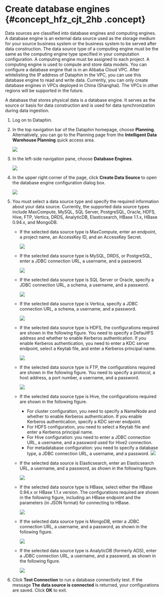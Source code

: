 # Create database engines {#concept_hfz_cjt_2hb .concept}

Data sources are classified into database engines and computing engines. A database engine is an external data source used as the storage medium for your source business system or the business system to be served after data construction. The data source type of a computing engine must be the same as the computing engine type specified in your computation configuration. A computing engine must be assigned to each project. A computing engine is used to compute and store data models. You can configure a database engine that is in an Alibaba Cloud VPC. After whitelisting the IP address of Dataphin in the VPC, you can use this database engine to read and write data. Currently, you can only create database engines in VPCs deployed in China \(Shanghai\). The VPCs in other regions will be supported in the future.

A database that stores physical data is a database engine. It serves as the source or basis for data construction and is used for data synchronization during data ingestion.

1.  Log on to Dataphin.
2.  In the top navigation bar of the Dataphin homepage, choose **Planning**. Alternatively, you can go to the Planning page from the **Intelligent Data Warehouse Planning** quick access area.

    ![](http://static-aliyun-doc.oss-cn-hangzhou.aliyuncs.com/assets/img/148397/156135512941387_en-US.png)

3.  In the left-side navigation pane, choose **Database Engines**.

    ![](http://static-aliyun-doc.oss-cn-hangzhou.aliyuncs.com/assets/img/149041/156135512941445_en-US.png)

4.  In the upper right corner of the page, click **Create Data Source** to open the database engine configuration dialog box.

    ![](http://static-aliyun-doc.oss-cn-hangzhou.aliyuncs.com/assets/img/149041/156135513041448_en-US.png)

5.  You must select a data source type and specify the required information about your data source. Currently, the supported data source types include MaxCompute, MySQL, SQL Server, PostgreSQL, Oracle, HDFS, Hive, FTP, Vertica, DRDS, AnalyticDB, Elasticsearch, HBase 1.1.x, HBase 0.94.x, and MongoDB.
    -   If the selected data source type is MaxCompute, enter an endpoint, a project name, an AccessKey ID, and an AccessKey Secret.

        ![](http://static-aliyun-doc.oss-cn-hangzhou.aliyuncs.com/assets/img/149041/156135513041450_en-US.png)

    -   If the selected data source type is MySQL, DRDS, or PostgreSQL, enter a JDBC connection URL, a username, and a password.

        ![](http://static-aliyun-doc.oss-cn-hangzhou.aliyuncs.com/assets/img/149041/156135513041451_en-US.png)

    -   If the selected data source type is SQL Server or Oracle, specify a JDBC connection URL, a schema, a username, and a password.

        ![](http://static-aliyun-doc.oss-cn-hangzhou.aliyuncs.com/assets/img/149041/156135513041452_en-US.png)

    -   If the selected data source type is Vertica, specify a JDBC connection URL, a schema, a username, and a password.

        ![](http://static-aliyun-doc.oss-cn-hangzhou.aliyuncs.com/assets/img/149041/156135513041453_en-US.png)

    -   If the selected data source type is HDFS, the configurations required are shown in the following figure. You need to specify a DefaultFS address and whether to enable Kerberos authentication. If you enable Kerberos authentication, you need to enter a KDC server endpoint, select a Keytab file, and enter a Kerberos principal name.

        ![](http://static-aliyun-doc.oss-cn-hangzhou.aliyuncs.com/assets/img/149041/156135513041454_en-US.png)

    -   If the selected data source type is FTP, the configurations required are shown in the following figure. You need to specify a protocol, a host address, a port number, a username, and a password.

        ![](http://static-aliyun-doc.oss-cn-hangzhou.aliyuncs.com/assets/img/149041/156135513141456_en-US.png)

    -   If the selected data source type is Hive, the configurations required are shown in the following figure.

        -   For cluster configuration, you need to specify a NameNode and whether to enable Kerberos authentication. If you enable Kerberos authentication, specify a KDC server endpoint.
        -   For HDFS configuration, you need to select a Keytab file and enter a Kerberos principal name.
        -   For Hive configuration: you need to enter a JDBC connection URL, a username, and a password used for Hive2 connection.
        -   For metadatabase configuration: you need to specify a database type, a JDBC connection URL, a username, and a password.
        ![](http://static-aliyun-doc.oss-cn-hangzhou.aliyuncs.com/assets/img/149041/156135513141457_en-US.png)

    -   If the selected data source is Elasticsearch, enter an Elasticsearch URL, a username, and a password, as shown in the following figure.

        ![](http://static-aliyun-doc.oss-cn-hangzhou.aliyuncs.com/assets/img/149041/156135513141460_en-US.png)

    -   If the selected data source type is HBase, select either the HBase 0.94.x or HBase 1.1.x version. The configurations required are shown in the following figure, including an HBase endpoint and the parameters \(in JSON format\) for connecting to HBase.

        ![](http://static-aliyun-doc.oss-cn-hangzhou.aliyuncs.com/assets/img/149041/156135513141463_en-US.png)

    -   If the selected data source type is MongoDB, enter a JDBC connection URL, a username, and a password, as shown in the following figure.

        ![](http://static-aliyun-doc.oss-cn-hangzhou.aliyuncs.com/assets/img/149041/156135513141466_en-US.png)

    -   If the selected data source type is AnalyticDB \(formerly ADS\), enter a JDBC connection URL, a username, and a password, as shown in the following figure.

        ![](http://static-aliyun-doc.oss-cn-hangzhou.aliyuncs.com/assets/img/149041/156135513141469_en-US.png)

6.  Click **Test Connection** to run a database connectivity test. If the message **The data source is connected** is returned, your configurations are saved. Click **OK** to exit.

